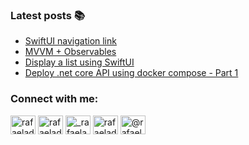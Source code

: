 
### Latest posts :books:
<!-- BLOG-POST-LIST:START -->
- [SwiftUI navigation link](https://dev.to/rafaeladolfo/swiftui-navigation-link-69b)
- [MVVM + Observables](https://dev.to/rafaeladolfo/mvvm-observables-4jin)
- [Display a list using SwiftUI](https://dev.to/rafaeladolfo/display-a-list-using-swiftui-59on)
- [Deploy .net core API using docker compose - Part 1](https://dev.to/rafaeladolfo/deploy-net-core-api-using-docker-compose-part-1-2ink)
<!-- BLOG-POST-LIST:END -->

<h3 align="left">Connect with me:</h3>
<p align="left">
<a href="https://www.rafaeladolfo.com/" target="blank"><img align="center" src="https://raw.githubusercontent.com/rahuldkjain/github-profile-readme-generator/master/src/images/icons/Social/wordpress.svg" alt="rafaeladolfo.com" height="30" width="40" /></a>
<a href="https://dev.to/rafaeladolfo" target="blank"><img align="center" src="https://cdn.jsdelivr.net/npm/simple-icons@3.0.1/icons/dev-dot-to.svg" alt="rafaeladolfo" height="30" width="40" /></a>
<a href="https://twitter.com/_rafaeladolfo" target="blank"><img align="center" src="https://raw.githubusercontent.com/rahuldkjain/github-profile-readme-generator/master/src/images/icons/Social/twitter.svg" alt="_rafaeladolfo" height="30" width="40" /></a>
<a href="https://linkedin.com/in/rafaeladolfo" target="blank"><img align="center" src="https://raw.githubusercontent.com/rahuldkjain/github-profile-readme-generator/master/src/images/icons/Social/linked-in-alt.svg" alt="rafaeladolfo" height="30" width="40" /></a>
<a href="https://medium.com/@rafaeladolfo" target="blank"><img align="center" src="https://raw.githubusercontent.com/rahuldkjain/github-profile-readme-generator/master/src/images/icons/Social/medium.svg" alt="@rafaeladolfo" height="30" width="40" /></a>
</p>

